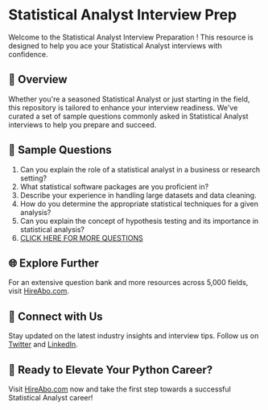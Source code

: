 # Statistical Analyst Interview Prep

Welcome to the Statistical Analyst Interview Preparation ! This resource is designed to help you ace your Statistical Analyst interviews with confidence.

## 🚀 Overview

Whether you're a seasoned Statistical Analyst or just starting in the field, this repository is tailored to enhance your interview readiness. We've curated a set of sample questions commonly asked in Statistical Analyst interviews to help you prepare and succeed.

## 📝 Sample Questions

1. Can you explain the role of a statistical analyst in a business or research setting?
2. What statistical software packages are you proficient in?
3. Describe your experience in handling large datasets and data cleaning.
4. How do you determine the appropriate statistical techniques for a given analysis?
5. Can you explain the concept of hypothesis testing and its importance in statistical analysis?
6. [CLICK HERE FOR MORE QUESTIONS](https://hireabo.com/job/19_1_5/Statistical%20Analyst)

## 🌐 Explore Further

For an extensive question bank and more resources across 5,000 fields, visit [HireAbo.com](https://www.hireabo.com).

## 📱 Connect with Us

Stay updated on the latest industry insights and interview tips. Follow us on [Twitter](https://twitter.com/hireabo) and [LinkedIn](https://www.linkedin.com/in/hire-abo-3609972a8/).

## 🚀 Ready to Elevate Your Python Career?

Visit [HireAbo.com](https://www.hireabo.com) now and take the first step towards a successful Statistical Analyst career!